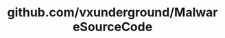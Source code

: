 ---
layout: post
title: github.com/vxunderground/MalwareSourceCode
categories: link
tags: [انگلیسی, برنامه‌نویسی]
---